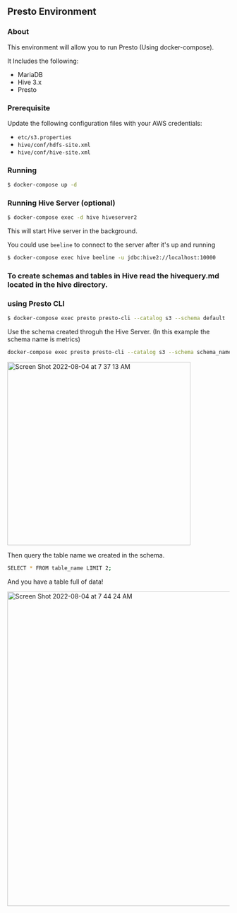 ## Presto Environment

### About

This environment will allow you to run Presto (Using docker-compose).
 
It Includes the following:

   * MariaDB
   * Hive 3.x 
   * Presto

### Prerequisite
 
Update the following configuration files with your AWS credentials:

* `etc/s3.properties`
* `hive/conf/hdfs-site.xml`
* `hive/conf/hive-site.xml`

### Running

```sh
$ docker-compose up -d
```

### Running Hive Server (optional)

```sh
$ docker-compose exec -d hive hiveserver2 
```

This will start Hive server in the background.

You could use `beeline` to connect to the server after it's up and running

```sh
$ docker-compose exec hive beeline -u jdbc:hive2://localhost:10000
```
### To create schemas and tables in Hive read the hivequery.md located in the hive directory.

### using Presto CLI

```sh
$ docker-compose exec presto presto-cli --catalog s3 --schema default
```
Use the schema created throguh the Hive Server. (In this example the schema name is metrics)

```sh
docker-compose exec presto presto-cli --catalog s3 --schema schema_name 
```

<img width="415" alt="Screen Shot 2022-08-04 at 7 37 13 AM" src="https://user-images.githubusercontent.com/89415386/182874581-184fb8a1-7370-43fa-a4de-fe96dffaaf6b.png">

Then query the table name we created in the schema.

```sh
SELECT * FROM table_name LIMIT 2;
```
And you have a table full of data! 

<img width="712" alt="Screen Shot 2022-08-04 at 7 44 24 AM" src="https://user-images.githubusercontent.com/89415386/182876227-bcd3b766-87aa-4dcc-a144-d30f11c055f3.png">
